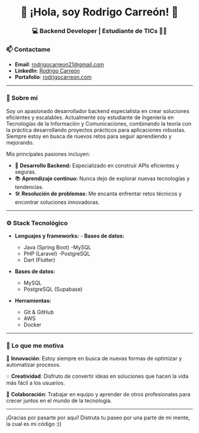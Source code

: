 <h1 align="center">👋 ¡Hola, soy Rodrigo Carreón! 🚀</h1>
<h3 align="center">💻 Backend Developer | Estudiante de TICs 👨‍💻</h3>

### 📫 Contactame
- **Email**: rodrigocarreon21@gmail.com
- **LinkedIn**: [Rodrigo Carreón](https://www.linkedin.com/in/rodrigocarreon)
- **Portafolio**: [rodrigocarreon.com](https://www.rodrigocarreon.com)

---

### 🎯 Sobre mí
Soy un apasionado desarrollador backend especialista en crear soluciones eficientes y escalables. Actualmente soy estudiante de Ingeniería en Tecnologías de la Información y Comunicaciones, combinando la teoría con la práctica desarrollando proyectos prácticos para aplicaciones robustas. Siempre estoy en busca de nuevos retos para seguir aprendiendo y mejorando.

Mis principales pasiones incluyen:
- 🌱 **Desarrollo Backend:** Especializado en construir APIs eficientes y seguras.
- 📚 **Aprendizaje continuo:** Nunca dejo de explorar nuevas tecnologías y tendencias.
- 🛠️ **Resolución de problemas:** Me encanta enfrentar retos técnicos y encontrar soluciones innovadoras.

---

### ⚙️ Stack Tecnológico
- **Lenguajes y frameworks:**        - **Bases de datos:**
  - Java (Spring Boot)                -MySQL
  - PHP (Laravel)                     -PostgreSQL
  - Dart (Flutter)

- **Bases de datos:**
  - MySQL
  - PostgreSQL (Supabase)

- **Herramientas:**
  - Git & GitHub
  - AWS
  - Docker
---

### 🌟 Lo que me motiva

🚀 **Innovación**: Estoy siempre en busca de nuevas formas de optimizar y automatizar procesos.

💡 **Creatividad**: Disfruto de convertir ideas en soluciones que hacen la vida más fácil a los usuarios.

💼 **Colaboración**: Trabajar en equipo y aprender de otros profesionales para crecer juntos en el mundo de la tecnología.

---

¡Gracias por pasarte por aquí! Distruta tu paseo por una parte de mi mente, la cual es mi código :))
